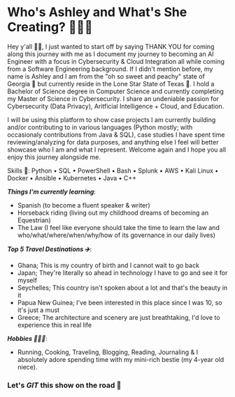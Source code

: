 # Who's Ashley and What's She Creating? 👩🏿‍💻

Hey y'all 👋🏿, I just wanted to start off by saying THANK YOU for coming along this journey with me as I document my journey to becoming an AI Engineer with a focus in Cybersecurity & Cloud Integration all while coming from a Software Engineering background. If I didn't mention before, my name is Ashley and I am from the "oh so sweet and peachy" state of Georgia 🍑 but currently reside in the Lone Star State of Texas 🤠. I hold a Bachelor of Science degree in Computer Science and currently completing my Master of Science in Cybersecurity. I share an undeniable passion for Cybersecurity (Data Privacy), Aritficial Intelligence + Cloud, and Education. 

I will be using this platform to show case projects I am currently building and/or contributing to in various languages (Python mostly; with occasionaly contributions from Java & SQL), case studies I have spent time reviewing/analyzing for data purposes, and anything else I feel will better showcase who I am and what I represent. Welcome again and I hope you all enjoy this journey alongside me.

Skills 🔗: Python • SQL • PowerShell • Bash • Splunk • AWS • Kali Linux • Docker • Ansible • Kubernetes • Java • C++

***Things I'm currently learning***:
- Spanish (to become a fluent speaker & writer)
- Horseback riding (living out my childhood dreams of becoming an Equestrian) 
- The Law (I feel like everyone should take the time to learn the law and who/what/where/when/why/how of its governance in our daily lives)

***Top 5 Travel Destinations ✈️***:
- Ghana; This is my country of birth and I cannot wait to go back
- Japan; They're literally so ahead in technology I have to go and see it for myself 
- Seychelles; This country isn't spoken about a lot and that's the beauty in it
- Papua New Guinea; I've been interested in this place since I was 10, so it's just a must
- Greece; The architecture and scenery are just breathtaking, I'd love to experience this in real life

***Hobbies 🏋🏿‍♀️***:
* Running, Cooking, Traveling, Blogging, Reading, Journaling & I absolutely adore spending time with my mini-rich bestie (my 4-year old niece).

### Let's *GIT* this show on the road 🚀
